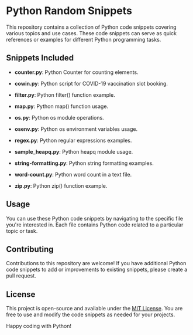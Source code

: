 # Python Random Snippets

This repository contains a collection of Python code snippets covering various topics and use cases. These code snippets can serve as quick references or examples for different Python programming tasks.

## Snippets Included

- **counter.py**: Python Counter for counting elements.

- **cowin.py**: Python script for COVID-19 vaccination slot booking.

- **filter.py**: Python filter() function example.

- **map.py**: Python map() function usage.

- **os.py**: Python os module operations.

- **osenv.py**: Python os environment variables usage.

- **regex.py**: Python regular expressions examples.

- **sample_heapq.py**: Python heapq module usage.

- **string-formatting.py**: Python string formatting examples.

- **word-count.py**: Python word count in a text file.

- **zip.py**: Python zip() function example.

## Usage

You can use these Python code snippets by navigating to the specific file you're interested in. Each file contains Python code related to a particular topic or task.

## Contributing

Contributions to this repository are welcome! If you have additional Python code snippets to add or improvements to existing snippets, please create a pull request.

## License

This project is open-source and available under the [MIT License](LICENSE). You are free to use and modify the code snippets as needed for your projects.

Happy coding with Python!
